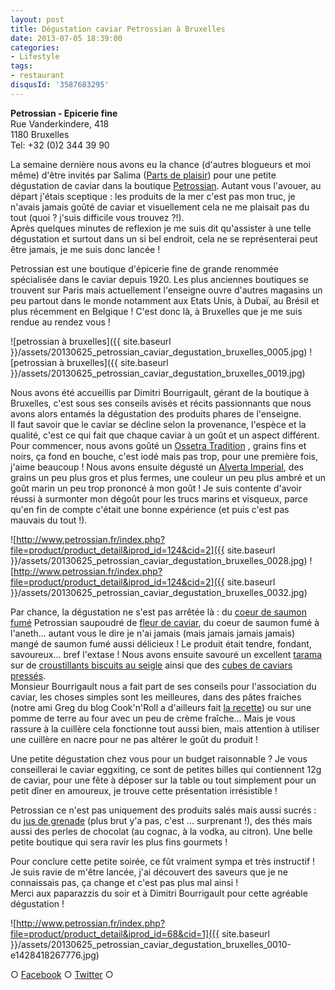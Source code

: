 ```yaml
---
layout: post
title: Dégustation caviar Petrossian à Bruxelles
date: 2013-07-05 18:39:00
categories: 
- Lifestyle
tags: 
- restaurant
disqusId: '3587683295'
---
```


**Petrossian - Epicerie fine**  
Rue Vanderkindere, 418  
1180 Bruxelles  
Tel: +32 (0)2 344 39 90

La semaine dernière nous avons eu la chance (d'autres blogueurs et moi même) d'être invités par Salima ([Parts de plaisir](http://partsdeplaisir.blogspot.be/)) pour une petite dégustation de caviar dans la boutique [Petrossian](http://www.petrossian.fr/). Autant vous l'avouer, au départ j'étais sceptique : les produits de la mer c'est pas mon truc, je n'avais jamais goûté de caviar et visuellement cela ne me plaisait pas du tout (quoi ? j'suis difficile vous trouvez ?!).  
Après quelques minutes de reflexion je me suis dit qu'assister à une telle dégustation et surtout dans un si bel endroit, cela ne se représenterai peut être jamais, je me suis donc lancée !

Petrossian est une boutique d'épicerie fine de grande renommée spécialisée dans le caviar depuis 1920\. Les plus anciennes boutiques se trouvent sur Paris mais actuellement l'enseigne ouvre d'autres magasins un peu partout dans le monde notamment aux Etats Unis, à Dubaï, au Brésil et plus récemment en Belgique ! C'est donc là, à Bruxelles que je me suis rendue au rendez vous !

![petrossian à bruxelles]({{ site.baseurl }}/assets/20130625_petrossian_caviar_degustation_bruxelles_0005.jpg) ![petrossian à bruxelles]({{ site.baseurl }}/assets/20130625_petrossian_caviar_degustation_bruxelles_0019.jpg)

Nous avons été accueillis par Dimitri Bourrigault, gérant de la boutique à Bruxelles, c'est sous ses conseils avisés et récits passionnants que nous avons alors entamés la dégustation des produits phares de l'enseigne.  
Il faut savoir que le caviar se décline selon la provenance, l'espèce et la qualité, c'est ce qui fait que chaque caviar à un goût et un aspect différent. Pour commencer, nous avons goûté un [Ossetra Tradition](http://www.petrossian.fr/index.php?file=product/product_detail&iprod_id=414&cid=2) , grains fins et noirs, ça fond en bouche, c'est iodé mais pas trop, pour une première fois, j'aime beaucoup ! Nous avons ensuite dégusté un [Alverta Imperial](http://www.petrossian.fr/index.php?file=product/product_detail&iprod_id=124&cid=2), des grains un peu plus gros et plus fermes, une couleur un peu plus ambré et un goût marin un peu trop prononcé à mon goût ! Je suis contente d'avoir réussi à surmonter mon dégoût pour les trucs marins et visqueux, parce qu'en fin de compte c'était une bonne expérience (et puis c'est pas mauvais du tout !).

![http://www.petrossian.fr/index.php?file=product/product_detail&iprod_id=124&cid=2]({{ site.baseurl }}/assets/20130625_petrossian_caviar_degustation_bruxelles_0028.jpg) ![http://www.petrossian.fr/index.php?file=product/product_detail&iprod_id=124&cid=2]({{ site.baseurl }}/assets/20130625_petrossian_caviar_degustation_bruxelles_0032.jpg)

Par chance, la dégustation ne s'est pas arrêtée là : du [coeur de saumon fumé](http://www.petrossian.fr/index.php?file=product/product_detail&iprod_id=20&cid=4) Petrossian saupoudré de [fleur de caviar](http://www.petrossian.fr/index.php?file=product/product_detail&iprod_id=900&cid=2), du coeur de saumon fumé à l'aneth... autant vous le dire je n'ai jamais (mais jamais jamais jamais) mangé de saumon fumé aussi délicieux ! Le produit était tendre, fondant, savoureux... bref l'extase ! Nous avons ensuite savouré un excellent [tarama](http://www.petrossian.fr/index.php?file=product/product_detail&iprod_id=24&cid=4) sur de [croustillants biscuits au seigle](http://www.petrossian.fr/index.php?file=product/product_detail&iprod_id=943&cid=4) ainsi que des [cubes de caviars pressés](http://www.petrossian.fr/index.php?file=product/product_detail&iprod_id=830&cid=2).  
Monsieur Bourrigault nous a fait part de ses conseils pour l'association du caviar, les choses simples sont les meilleures, dans des pâtes fraiches (notre ami Greg du blog Cook'n'Roll a d'ailleurs fait [la recette](http://cookandroll.canalblog.com/archives/2013/07/05/27549574.html)) ou sur une pomme de terre au four avec un peu de crème fraîche... Mais je vous rassure à la cuillère cela fonctionne tout aussi bien, mais attention à utiliser une cuillère en nacre pour ne pas altérer le goût du produit !

Une petite dégustation chez vous pour un budget raisonnable ? Je vous conseillerai le caviar eggxiting, ce sont de petites billes qui contiennent 12g de caviar, pour une fête à déposer sur la table ou tout simplement pour un petit dîner en amoureux, je trouve cette présentation irrésistible !

Petrossian ce n'est pas uniquement des produits salés mais aussi sucrés : du [jus de grenade](http://www.petrossian.fr/index.php?file=product/product_detail&iprod_id=68&cid=1) (plus brut y'a pas, c'est ... surprenant !), des thés mais aussi des perles de chocolat (au cognac, à la vodka, au citron). Une belle petite boutique qui sera ravir les plus fins gourmets !

Pour conclure cette petite soirée, ce fût vraiment sympa et très instructif ! Je suis ravie de m'être lancée, j'ai découvert des saveurs que je ne connaissais pas, ça change et c'est pas plus mal ainsi !  
Merci aux paparazzis du soir et à Dimitri Bourrigault pour cette agréable dégustation !

![http://www.petrossian.fr/index.php?file=product/product_detail&iprod_id=68&cid=1]({{ site.baseurl }}/assets/20130625_petrossian_caviar_degustation_bruxelles_0010-e1428418267776.jpg)

○ [Facebook](https://www.facebook.com/crokmou.blog) ○ [Twitter](https://twitter.com/Crokmou) ○